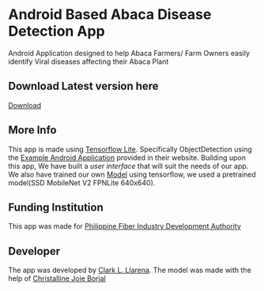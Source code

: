 # Android Based Abaca Disease Detection App
Android Application designed to help Abaca Farmers/ Farm Owners easily identify Viral diseases affecting their Abaca Plant
## Download Latest version here
[Download](https://play.google.com/store/apps/details?id=ph.gov.philfida.da.abacaplanddiseasedeteciontapplayout)

## More Info 
This app is made using [Tensorflow Lite](https://www.tensorflow.org/lite/). Specifically ObjectDetection using the [Example Android Application](https://github.com/tensorflow/examples/tree/master/lite/examples/object_detection/android) provided in their website. Building upon this app, We have built a _user interface_ that will suit the needs of our app. We also have trained our own [Model](https://github.com/Circoolbilog/Philfida-abaca-app/blob/main/app/src/main/assets/15ksteps2.tflite) using tensorflow, we used a pretrained model(SSD MobileNet V2 FPNLite 640x640).

## Funding Institution
This app was made for [Philippine Fiber Industry Development Authority](http://www.philfida.da.gov.ph) 

## Developer
The app was developed by [Clark L. Llarena](https://github.com/Circoolbilog).
The model was made with the help of [Christalline Joie Borjal](https://github.com/TaliyaB/)
